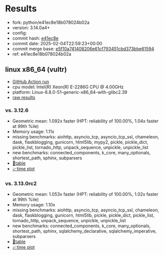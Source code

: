# Results

- fork: python/e41ec8e18b078024b02a
- version: 3.14.0a4+
- config: 
- commit hash: [e41ec8e](https://github.com/python/cpython/commit/e41ec8e)
- commit date: 2025-02-04T22:59:23+00:00
- commit merge base: [e5f10a741408206e61cf793451cbd373bbe61594](https://github.com/python/cpython/commit/e5f10a741408206e61cf793451cbd373bbe61594)
- ref: e41ec8e18b078024b02a

## linux x86_64 (vultr)

- [GitHub Action run](https://github.com/facebookexperimental/free-threading-benchmarking/actions/runs/13147481780)
- cpu model: Intel(R) Xeon(R) E-2286G CPU @ 4.00GHz
- platform: Linux-6.8.0-51-generic-x86_64-with-glibc2.39
- [raw results](bm-20250204-vultr-x86_64-python-e41ec8e18b078024b02a-3.14.0a4%2B-e41ec8e.json)

### vs. 3.12.6

- Geometric mean: 1.092x faster (HPT: reliability of 100.00%, 1.04x faster at 99th %ile)
- Memory usage: 1.11x
- missing benchmarks: aiohttp, asyncio_tcp, asyncio_tcp_ssl, chameleon, dask, flaskblogging, gunicorn, html5lib, mypy2, pickle, pickle_dict, pickle_list, tornado_http, unpack_sequence, unpickle, unpickle_list
- new benchmarks: connected_components, k_core, many_optionals, shortest_path, sphinx, subparsers
- [📄table](bm-20250204-vultr-x86_64-python-e41ec8e18b078024b02a-3.14.0a4%2B-e41ec8e-vs-3.12.6.md)
- [📈time plot](bm-20250204-vultr-x86_64-python-e41ec8e18b078024b02a-3.14.0a4%2B-e41ec8e-vs-3.12.6.svg)

### vs. 3.13.0rc2

- Geometric mean: 1.053x faster (HPT: reliability of 100.00%, 1.02x faster at 99th %ile)
- Memory usage: 1.10x
- missing benchmarks: aiohttp, asyncio_tcp, asyncio_tcp_ssl, chameleon, dask, flaskblogging, gunicorn, html5lib, pickle, pickle_dict, pickle_list, tornado_http, unpack_sequence, unpickle, unpickle_list
- new benchmarks: connected_components, k_core, many_optionals, shortest_path, sphinx, sqlalchemy_declarative, sqlalchemy_imperative, subparsers
- [📄table](bm-20250204-vultr-x86_64-python-e41ec8e18b078024b02a-3.14.0a4%2B-e41ec8e-vs-3.13.0rc2.md)
- [📈time plot](bm-20250204-vultr-x86_64-python-e41ec8e18b078024b02a-3.14.0a4%2B-e41ec8e-vs-3.13.0rc2.svg)

